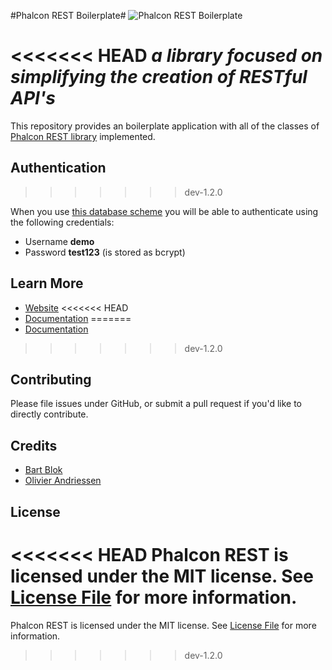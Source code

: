 #Phalcon REST Boilerplate#
![Phalcon REST Boilerplate](http://phalconist.com/redound/phalcon-rest-boilerplate/default.svg)

<<<<<<< HEAD
*a library focused on simplifying the creation of RESTful API's*
=======
This repository provides an boilerplate application with all of the classes of [Phalcon REST library](https://github.com/redound/phalcon-rest) implemented.

## Authentication
>>>>>>> dev-1.2.0

When you use [this database scheme](https://github.com/redound/phalcon-rest-boilerplate/blob/master/schema/schema_with_data.sql) you will be able to authenticate using the following credentials:

- Username **demo**
- Password **test123** (is stored as bcrypt)

## Learn More
- [Website](http://www.phalcon-rest.org)
<<<<<<< HEAD
- [Documentation](http://www.phalcon-rest.org/docs/)
=======
- [Documentation](http://www.phalcon-rest.org/docs/start/installation.html)
>>>>>>> dev-1.2.0

## Contributing ##
Please file issues under GitHub, or submit a pull request if you'd like to directly contribute.

## Credits

- [Bart Blok](https://github.com/bblok11)
- [Olivier Andriessen](https://github.com/olivierandriessen)

## License

<<<<<<< HEAD
Phalcon REST is licensed under the MIT license. See [License File](LICENSE.md) for more information.
=======
Phalcon REST is licensed under the MIT license. See [License File](LICENSE.md) for more information.
>>>>>>> dev-1.2.0
